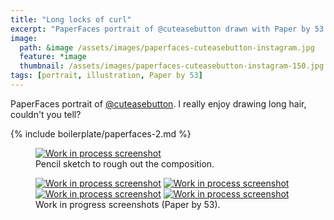```yaml
---
title: "Long locks of curl"
excerpt: "PaperFaces portrait of @cuteasebutton drawn with Paper by 53 on an iPad."
image: 
  path: &image /assets/images/paperfaces-cuteasebutton-instagram.jpg 
  feature: *image
  thumbnail: /assets/images/paperfaces-cuteasebutton-instagram-150.jpg
tags: [portrait, illustration, Paper by 53]
---
```


PaperFaces portrait of [@cuteasebutton](http://instagram.com/cuteasebutton). I really enjoy drawing long hair, couldn't you tell?

{% include boilerplate/paperfaces-2.md %}

<figure>
	<a href="/assets/images/paperfaces-cuteasebutton-process-1-lg.jpg"><img src="/assets/images/paperfaces-cuteasebutton-process-1-750.jpg" alt="Work in process screenshot"></a>
	<figcaption>Pencil sketch to rough out the composition.</figcaption>
</figure>

<figure class="half">
	<a href="/assets/images/paperfaces-cuteasebutton-process-2-lg.jpg"><img src="/assets/images/paperfaces-cuteasebutton-process-2-600.jpg" alt="Work in process screenshot"></a>
	<a href="/assets/images/paperfaces-cuteasebutton-process-3-lg.jpg"><img src="/assets/images/paperfaces-cuteasebutton-process-3-600.jpg" alt="Work in process screenshot"></a>
	<a href="/assets/images/paperfaces-cuteasebutton-process-4-lg.jpg"><img src="/assets/images/paperfaces-cuteasebutton-process-4-600.jpg" alt="Work in process screenshot"></a>
	<a href="/assets/images/paperfaces-cuteasebutton-process-5-lg.jpg"><img src="/assets/images/paperfaces-cuteasebutton-process-5-600.jpg" alt="Work in process screenshot"></a>
	<figcaption>Work in progress screenshots (Paper by 53).</figcaption>
</figure>

